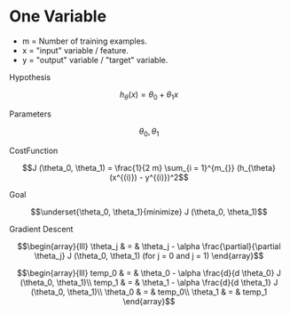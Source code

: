 # One Variable

* m = Number of training examples.
* x = "input" variable / feature.
* y = "output" variable / "target" variable.

Hypothesis

$$ h_{\theta} (x) = \theta_0 + \theta_1 x$$

Parameters

$$ \theta_0, \theta_1$$

CostFunction

$$J (\theta_0, \theta_1) = \frac{1}{2 m} \sum_{i = 1}^{m_{}} (h_{\theta}
(x^{(i)}) - y^{(i)})^2$$

Goal

$$\underset{\theta_0, \theta_1}{minimize}  J (\theta_0, \theta_1)$$

Gradient Descent

$$\begin{array}{lll}
  \theta_j & = & \theta_j - \alpha \frac{\partial}{\partial \theta_j} J
  (\theta_0, \theta_1)  (for j = 0 and j = 1)
\end{array}$$




$$\begin{array}{lll}
  temp_0 & = & \theta_0 - \alpha \frac{d}{d \theta_0} J (\theta_0,
  \theta_1)\\
  temp_1 & = & \theta_1 - \alpha \frac{d}{d \theta_1} J (\theta_0,
  \theta_1)\\
  \theta_0 & = & temp_0\\
  \theta_1 & = & temp_1
\end{array}$$